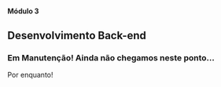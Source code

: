 #### Módulo 3
## Desenvolvimento Back-end
### Em Manutenção! Ainda não chegamos neste ponto...  
Por enquanto!